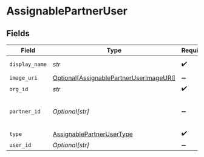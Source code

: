 # AssignablePartnerUser


## Fields

| Field                                                                                           | Type                                                                                            | Required                                                                                        | Description                                                                                     | Example                                                                                         |
| ----------------------------------------------------------------------------------------------- | ----------------------------------------------------------------------------------------------- | ----------------------------------------------------------------------------------------------- | ----------------------------------------------------------------------------------------------- | ----------------------------------------------------------------------------------------------- |
| `display_name`                                                                                  | *str*                                                                                           | :heavy_check_mark:                                                                              | N/A                                                                                             | Example Partner User                                                                            |
| `image_uri`                                                                                     | [Optional[AssignablePartnerUserImageURI]](../../models/shared/assignablepartneruserimageuri.md) | :heavy_minus_sign:                                                                              | N/A                                                                                             |                                                                                                 |
| `org_id`                                                                                        | *str*                                                                                           | :heavy_check_mark:                                                                              | N/A                                                                                             | 123                                                                                             |
| `partner_id`                                                                                    | *Optional[str]*                                                                                 | :heavy_minus_sign:                                                                              | N/A                                                                                             | e45a6dc2-3795-43a3-ae0f-6b6760f310fc                                                            |
| `type`                                                                                          | [AssignablePartnerUserType](../../models/shared/assignablepartnerusertype.md)                   | :heavy_check_mark:                                                                              | N/A                                                                                             | partner_user                                                                                    |
| `user_id`                                                                                       | *Optional[str]*                                                                                 | :heavy_minus_sign:                                                                              | N/A                                                                                             | 456                                                                                             |